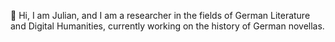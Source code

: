 👋 Hi, I am Julian, and  I am a researcher in the fields of German Literature and Digital Humanities, currently working on the history of German novellas.
